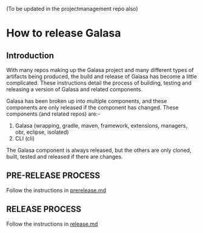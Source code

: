 (To be updated in the projectmanagement repo also)

# How to release Galasa


## Introduction
With many repos making up the Galasa project and many different types of artifacts being produced, the build and release of Galasa has become a little complicated. These instructions detail the process of building, testing and releasing a version of Galasa and related components.

Galasa has been broken up into multiple components, and these components are only released if the component has changed. These components (and related repos) are:-

1. Galasa (wrapping, gradle, maven, framework, extensions, managers, obr, eclipse, isolated)
2. CLI (cli)

The Galasa component is always released, but the others are only cloned, built, tested and released if there are changes.


## PRE-RELEASE PROCESS

Follow the instructions in [prerelease.md](prerelease.md)

## RELEASE PROCESS

Follow the instructions in [release.md](./release.md)


